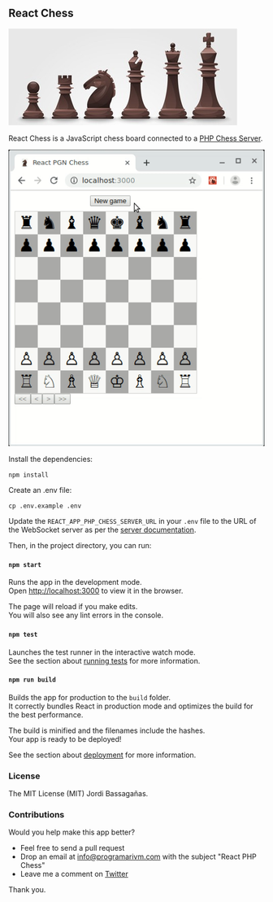 ## React Chess

![React Chess](/resources/black-chess-pieces.jpg?raw=true)

React Chess is a JavaScript chess board connected to a [PHP Chess Server](https://github.com/programarivm/chess-server).

![React Chess](/resources/demo.gif)

Install the dependencies:

    npm install

Create an .env file:

    cp .env.example .env

Update the `REACT_APP_PHP_CHESS_SERVER_URL` in your `.env` file to the URL of the WebSocket server as per the [server documentation](https://github.com/programarivm/chess-server).

Then, in the project directory, you can run:

#### `npm start`

Runs the app in the development mode.<br>
Open [http://localhost:3000](http://localhost:3000) to view it in the browser.

The page will reload if you make edits.<br>
You will also see any lint errors in the console.

#### `npm test`

Launches the test runner in the interactive watch mode.<br>
See the section about [running tests](https://facebook.github.io/create-react-app/docs/running-tests) for more information.

#### `npm run build`

Builds the app for production to the `build` folder.<br>
It correctly bundles React in production mode and optimizes the build for the best performance.

The build is minified and the filenames include the hashes.<br>
Your app is ready to be deployed!

See the section about [deployment](https://facebook.github.io/create-react-app/docs/deployment) for more information.

### License

The MIT License (MIT) Jordi Bassagañas.

### Contributions

Would you help make this app better?

- Feel free to send a pull request
- Drop an email at info@programarivm.com with the subject "React PHP Chess"
- Leave me a comment on [Twitter](https://twitter.com/programarivm)

Thank you.
